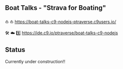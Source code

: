 Boat Talks - "Strava for Boating"
----------------------------------------------------------------- 

⛵ ⛵  https://boat-talks-c9-nodejs-ptraverse.c9users.io/

🛠 ☁️ :nine: https://ide.c9.io/ptraverse/boat-talks-c9-nodejs


## Status

Currently under construction!!

